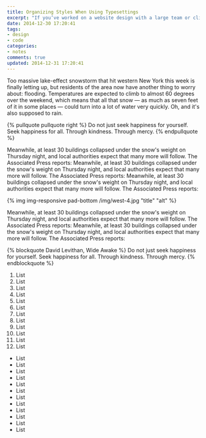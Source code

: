 ```yaml
---
title: Organizing Styles When Using Typesettings
excerpt: "If you’ve worked on a website design with a large team or client, chances are good you’ve spent some time debating (arguing?) with each other about what the homepage should look like, or which department gets to be in the top-level navigation—perhaps forgetting that many of the site’s visitors might never even see the homepage if they land there via search."
date: 2014-12-30 17:20:41
tags:
- design
- code
categories:
- notes
comments: true
updated: 2014-12-31 17:20:41
---
```


<span class="dropcap">T</span>oo massive lake-effect snowstorm that hit western New York this week is finally letting up, but residents of the area now have another thing to worry about: flooding. Temperatures are expected to climb to almost 60 degrees over the weekend, which means that all that snow — as much as seven feet of it in some places — could turn into a lot of water very quickly. Oh, and it's also supposed to rain.

{% pullquote pullquote right %}
Do not just seek happiness for yourself. Seek happiness for all. Through kindness. Through mercy.
{% endpullquote %}

Meanwhile, at least 30 buildings collapsed under the snow's weight on Thursday night, and local authorities expect that many more will follow. The Associated Press reports: Meanwhile, at least 30 buildings collapsed under the snow's weight on Thursday night, and local authorities expect that many more will follow. The Associated Press reports: Meanwhile, at least 30 buildings collapsed under the snow's weight on Thursday night, and local authorities expect that many more will follow. The Associated Press reports:

{% img img-responsive pad-bottom /img/west-4.jpg "title" "alt"  %}

Meanwhile, at least 30 buildings collapsed under the snow's weight on Thursday night, and local authorities expect that many more will follow. The Associated Press reports: Meanwhile, at least 30 buildings collapsed under the snow's weight on Thursday night, and local authorities expect that many more will follow. The Associated Press reports:

{% blockquote David Levithan, Wide Awake %}
Do not just seek happiness for yourself. Seek happiness for all. Through kindness. Through mercy.
{% endblockquote %}

1. List
2. List
3. List
1. List
2. List
3. List
1. List
2. List
3. List
1. List
2. List
3. List

- List
- List
- List
- List
- List
- List
- List
- List
- List
- List
- List
- List
